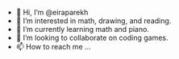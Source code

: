 - 👋 Hi, I’m @eiraparekh
- 👀 I’m interested in math, drawing, and reading.
- 🌱 I’m currently learning math and piano.
- 💞️ I’m looking to collaborate on coding games.
- 📫 How to reach me ...

<!---
eiraparekh/eiraparekh is a ✨ special ✨ repository because its `README.md` (this file) appears on your GitHub profile.
You can click the Preview link to take a look at your changes.
--->
